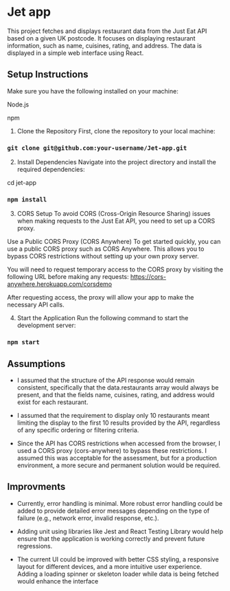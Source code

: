 # Jet app

This project fetches and displays restaurant data from the Just Eat API based on a given UK postcode. It focuses on displaying restaurant information, such as name, cuisines, rating, and address. The data is displayed in a simple web interface using React.

## Setup Instructions

Make sure you have the following installed on your machine:

Node.js 

npm 

1. Clone the Repository
First, clone the repository to your local machine:

### `git clone git@github.com:your-username/Jet-app.git`

2. Install Dependencies
Navigate into the project directory and install the required dependencies:

cd jet-app
### `npm install`

3. CORS Setup 
To avoid CORS (Cross-Origin Resource Sharing) issues when making requests to the Just Eat API, you need to set up a CORS proxy.

 Use a Public CORS Proxy (CORS Anywhere)
To get started quickly, you can use a public CORS proxy such as CORS Anywhere. This allows you to bypass CORS restrictions without setting up your own proxy server.

You will need to request temporary access to the CORS proxy by visiting the following URL before making any requests: https://cors-anywhere.herokuapp.com/corsdemo

After requesting access, the proxy will allow your app to make the necessary API calls.

4. Start the Application
Run the following command to start the development server:

### `npm start`


## Assumptions
- I assumed that the structure of the API response would remain consistent, specifically that the data.restaurants array would always be present, and that the fields name, cuisines, rating, and address would exist for each restaurant.

- I assumed that the requirement to display only 10 restaurants meant limiting the display to the first 10 results provided by the API, regardless of any specific ordering or filtering criteria.

- Since the API has CORS restrictions when accessed from the browser, I used a CORS proxy (cors-anywhere) to bypass these restrictions. I assumed this was acceptable for the assessment, but for a production environment, a more secure and permanent solution would be required.


## Improvments 

- Currently, error handling is minimal. More robust error handling could be added to provide detailed error messages depending on the type of failure (e.g., network error, invalid response, etc.).

- Adding unit using libraries like Jest and React Testing Library would help ensure that the application is working correctly and prevent future regressions.

- The current UI could be improved with better CSS styling, a responsive layout for different devices, and a more intuitive user experience. Adding a loading spinner or skeleton loader while data is being fetched would enhance the interface